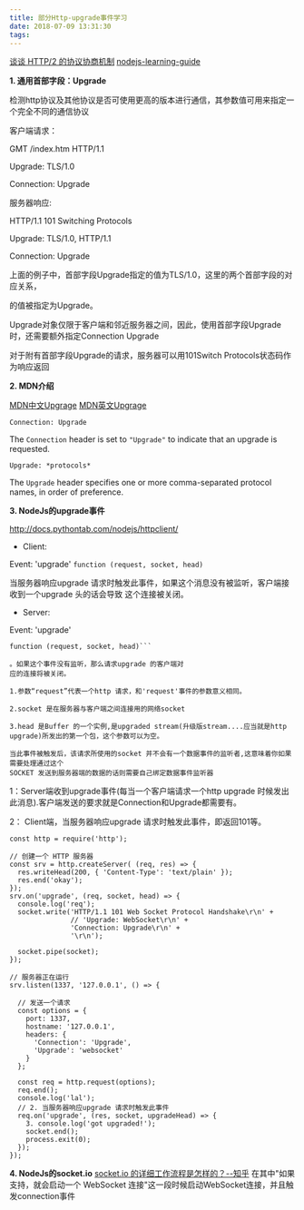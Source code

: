 ```yaml
---
title: 部分Http-upgrade事件学习
date: 2018-07-09 13:31:30
tags:
---
```


[谈谈 HTTP/2 的协议协商机制](https://imququ.com/post/protocol-negotiation-in-http2.html)
[nodejs-learning-guide](https://github.com/chyingp/nodejs-learning-guide/blob/master/%E6%A8%A1%E5%9D%97/http.client.md)

**1. 通用首部字段：Upgrade**

检测http协议及其他协议是否可使用更高的版本进行通信，其参数值可用来指定一个完全不同的通信协议

客户端请求：

GMT /index.htm HTTP/1.1

Upgrade: TLS/1.0

Connection: Upgrade

服务器响应:

HTTP/1.1 101 Switching Protocols

Upgrade: TLS/1.0, HTTP/1.1

Connection: Upgrade

上面的例子中，首部字段Upgrade指定的值为TLS/1.0，这里的两个首部字段的对应关系，

的值被指定为Upgrade。

Upgrade对象仅限于客户端和邻近服务器之间，因此，使用首部字段Upgrade时，还需要额外指定Connection Upgrade

对于附有首部字段Upgrade的请求，服务器可以用101Switch Protocols状态码作为响应返回



**2. MDN介绍**

[MDN中文Upgrage](https://developer.mozilla.org/zh-CN/docs/Web/HTTP/Protocol_upgrade_mechanism)
[MDN英文Upgrage](https://developer.mozilla.org/en-US/docs/Web/HTTP/Protocol_upgrade_mechanism)

`Connection: Upgrade`

The `Connection` header is set to `"Upgrade"` to indicate that an upgrade is requested.

`Upgrade: *protocols*`

The `Upgrade` header specifies one or more comma-separated protocol names, in order of preference.



**3. NodeJs的upgrade事件**

http://docs.pythontab.com/nodejs/httpclient/

* Client: 

Event: 'upgrade'
 `function (request, socket, head)`

当服务器响应upgrade 请求时触发此事件，如果这个消息没有被监听，客户端接收到一个upgrade 头的话会导致 这个连接被关闭。



* Server:

Event: 'upgrade'

```
function (request, socket, head)```

。如果这个事件没有监听，那么请求upgrade 的客户端对
应的连接将被关闭。

1.参数“request”代表一个http 请求，和'request'事件的参数意义相同。

2.socket 是在服务器与客户端之间连接用的网络socket

3.head 是Buffer 的一个实例,是upgraded stream(升级版stream....应当就是http upgrade)所发出的第一个包，这个参数可以为空。

当此事件被触发后，该请求所使用的socket 并不会有一个数据事件的监听者,这意味着你如果需要处理通过这个
SOCKET 发送到服务器端的数据的话则需要自己绑定数据事件监听器
```



1：Server端收到upgrade事件(每当一个客户端请求一个http upgrade 时候发出此消息).客户端发送的要求就是Connection和Upgrade都需要有。



2： Client端，当服务器响应upgrade 请求时触发此事件，即返回101等。


```
const http = require('http');

// 创建一个 HTTP 服务器
const srv = http.createServer( (req, res) => {
  res.writeHead(200, { 'Content-Type': 'text/plain' });
  res.end('okay');
});
srv.on('upgrade', (req, socket, head) => {
  console.log('req');
  socket.write('HTTP/1.1 101 Web Socket Protocol Handshake\r\n' +
               // 'Upgrade: WebSocket\r\n' +
               'Connection: Upgrade\r\n' +
               '\r\n');

  socket.pipe(socket);
});

// 服务器正在运行
srv.listen(1337, '127.0.0.1', () => {

  // 发送一个请求
  const options = {
    port: 1337,
    hostname: '127.0.0.1',
    headers: {
      'Connection': 'Upgrade',
      'Upgrade': 'websocket'
    }
  };

  const req = http.request(options);
  req.end();
  console.log('lal');
  // 2. 当服务器响应upgrade 请求时触发此事件
  req.on('upgrade', (res, socket, upgradeHead) => {
    3. console.log('got upgraded!');
    socket.end();
    process.exit(0);
  });
});
```



**4. NodeJs的socket.io**
[socket.io 的详细工作流程是怎样的？--知乎](https://www.zhihu.com/question/31965911/answer/156849718)
在其中"如果支持，就会启动一个 WebSocket 连接"这一段时候启动WebSocket连接，并且触发connection事件

